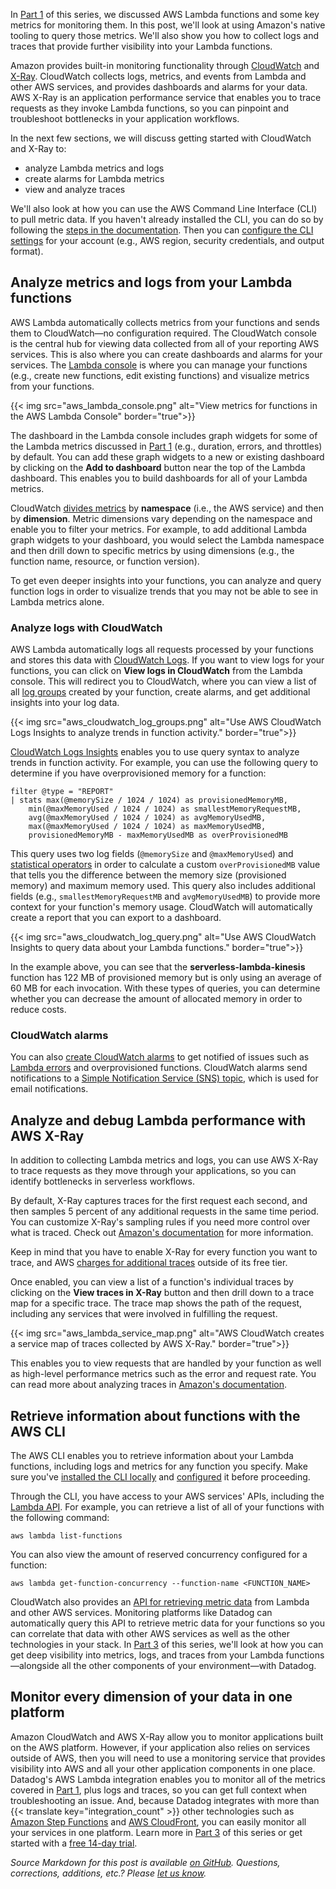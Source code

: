 In [Part 1][part-one] of this series, we discussed AWS Lambda functions and some key metrics for monitoring them. In this post, we'll look at using Amazon's native tooling to query those metrics. We'll also show you how to collect logs and traces that provide further visibility into your Lambda functions.

Amazon provides built-in monitoring functionality through [CloudWatch](https://docs.aws.amazon.com/AmazonCloudWatch/latest/monitoring/WhatIsCloudWatch.html) and [X-Ray](https://docs.aws.amazon.com/xray/latest/devguide/aws-xray.html). CloudWatch collects logs, metrics, and events from Lambda and other AWS services, and provides dashboards and alarms for your data. AWS X-Ray is an application performance service that enables you to trace requests as they invoke Lambda functions, so you can pinpoint and troubleshoot bottlenecks in your application workflows. 

In the next few sections, we will discuss getting started with CloudWatch and X-Ray to:

- analyze Lambda metrics and logs
- create alarms for Lambda metrics
- view and analyze traces

We'll also look at how you can use the AWS Command Line Interface (CLI) to pull metric data. If you haven't already installed the CLI, you can do so by following the [steps in the documentation](https://docs.aws.amazon.com/cli/latest/userguide/cli-chap-install.html). Then you can [configure the CLI settings](https://docs.aws.amazon.com/cli/latest/userguide/cli-chap-configure.html) for your account (e.g., AWS region, security credentials, and output format).

## Analyze metrics and logs from your Lambda functions
AWS Lambda automatically collects metrics from your functions and sends them to CloudWatch—no configuration required. The CloudWatch console is the central hub for viewing data collected from all of your reporting AWS services. This is also where you can create dashboards and alarms for your services. The [Lambda console](https://docs.aws.amazon.com/lambda/latest/dg/monitoring-functions-access-metrics.html) is where you can manage your functions (e.g., create new functions, edit existing functions) and visualize metrics from your functions.

{{< img src="aws_lambda_console.png" alt="View metrics for functions in the AWS Lambda Console" border="true">}}

The dashboard in the Lambda console includes graph widgets for some of the Lambda metrics discussed in [Part 1][part-one] (e.g., duration, errors, and throttles) by default. You can add these graph widgets to a new or existing dashboard by clicking on the **Add to dashboard** button near the top of the Lambda dashboard. This enables you to build dashboards for all of your Lambda metrics.

CloudWatch [divides metrics](https://docs.aws.amazon.com/AmazonCloudWatch/latest/monitoring/viewing_metrics_with_cloudwatch.html) by **namespace** (i.e., the AWS service) and then by **dimension**. Metric dimensions vary depending on the namespace and enable you to filter your metrics. For example, to add additional Lambda graph widgets to your dashboard, you would select the Lambda namespace and then drill down to specific metrics by using dimensions (e.g., the function name, resource, or function version).

To get even deeper insights into your functions, you can analyze and query function logs in order to visualize trends that you may not be able to see in Lambda metrics alone.

### Analyze logs with CloudWatch
AWS Lambda automatically logs all requests processed by your functions and stores this data with [CloudWatch Logs](https://docs.aws.amazon.com/AmazonCloudWatch/latest/logs/WhatIsCloudWatchLogs.html). If you want to view logs for your functions, you can click on **View logs in CloudWatch** from the Lambda console. This will redirect you to CloudWatch, where you can view a list of all [log groups](https://docs.aws.amazon.com/AmazonCloudWatch/latest/logs//Working-with-log-groups-and-streams.html) created by your function, create alarms, and get additional insights into your log data. 

{{< img src="aws_cloudwatch_log_groups.png" alt="Use AWS CloudWatch Logs Insights to analyze trends in function activity." border="true">}}

[CloudWatch Logs Insights](https://docs.aws.amazon.com/AmazonCloudWatch/latest/logs/AnalyzingLogData.html) enables you to use query syntax to analyze trends in function activity. For example, you can use the following query to determine if you have overprovisioned memory for a function:

``` 
filter @type = "REPORT"
| stats max(@memorySize / 1024 / 1024) as provisionedMemoryMB,
    min(@maxMemoryUsed / 1024 / 1024) as smallestMemoryRequestMB,
    avg(@maxMemoryUsed / 1024 / 1024) as avgMemoryUsedMB,
    max(@maxMemoryUsed / 1024 / 1024) as maxMemoryUsedMB,
    provisionedMemoryMB - maxMemoryUsedMB as overProvisionedMB
``` 

This query uses two log fields (`@memorySize` and `@maxMemoryUsed`) and [statistical operators](https://docs.aws.amazon.com/AmazonCloudWatch/latest/logs/CWL_QuerySyntax.html) in order to calculate a custom `overProvisionedMB` value that tells you the difference between the memory size (provisioned memory) and maximum memory used. This query also includes additional fields (e.g., `smallestMemoryRequestMB` and `avgMemoryUsedMB`) to provide more context for your function's memory usage. CloudWatch will automatically create a report that you can export to a dashboard.

{{< img src="aws_cloudwatch_log_query.png" alt="Use AWS CloudWatch Insights to query data about your Lambda functions." border="true">}}

In the example above, you can see that the **serverless-lambda-kinesis** function has 122 MB of provisioned memory but is only using an average of 60 MB for each invocation. With these types of queries, you can determine whether you can decrease the amount of allocated memory in order to reduce costs.
### CloudWatch alarms
You can also [create CloudWatch alarms](https://docs.aws.amazon.com/AmazonCloudWatch/latest/monitoring/AlarmThatSendsEmail.html) to get notified of issues such as [Lambda errors][part-one-lambda-functions] and overprovisioned functions. CloudWatch alarms send notifications to a [Simple Notification Service (SNS) topic](https://docs.aws.amazon.com/AmazonCloudWatch/latest/monitoring/US_SetupSNS.html), which is used for email notifications. 

## Analyze and debug Lambda performance with AWS X-Ray
In addition to collecting Lambda metrics and logs, you can use AWS X-Ray to trace requests as they move through your applications, so you can identify bottlenecks in serverless workflows.  

By default, X-Ray captures traces for the first request each second, and then samples 5 percent of any additional requests in the same time period. You can customize X-Ray's sampling rules if you need more control over what is traced. Check out [Amazon's documentation](https://docs.aws.amazon.com/xray/latest/devguide/xray-console-sampling.html) for more information.

Keep in mind that you have to enable X-Ray for every function you want to trace, and AWS [charges for additional traces](https://aws.amazon.com/xray/pricing/) outside of its free tier. 

Once enabled, you can view a list of a function's individual traces by clicking on the **View traces in X-Ray** button and then drill down to a trace map for a specific trace. The trace map shows the path of the request, including any services that were involved in fulfilling the request. 

{{< img src="aws_lambda_service_map.png" alt="AWS CloudWatch creates a service map of traces collected by AWS X-Ray." border="true">}}

This enables you to view requests that are handled by your function as well as high-level performance metrics such as the error and request rate. You can read more about analyzing traces in [Amazon's documentation](https://docs.aws.amazon.com/xray/latest/devguide/xray-gettingstarted.html).

## Retrieve information about functions with the AWS CLI
The AWS CLI enables you to retrieve information about your Lambda functions, including logs and metrics for any function you specify. Make sure you've [installed the CLI locally](https://docs.aws.amazon.com/cli/latest/userguide/installing.html) and [configured](https://docs.aws.amazon.com/cli/latest/userguide/cli-chap-configure.html) it before proceeding.

Through the CLI, you have access to your AWS services' APIs, including the [Lambda API](https://docs.aws.amazon.com/cli/latest/reference/lambda/index.html). For example, you can retrieve a list of all of your functions with the following command:

``` 
aws lambda list-functions
```  

You can also view the amount of reserved concurrency configured for a function:

``` 
aws lambda get-function-concurrency --function-name <FUNCTION_NAME>
``` 

CloudWatch also provides an [API for retrieving metric data](https://docs.aws.amazon.com/cli/latest/reference/cloudwatch/get-metric-data.html) from Lambda and other AWS services. Monitoring platforms like Datadog can automatically query this API to retrieve metric data for your functions so you can correlate that data with other AWS services as well as the other technologies in your stack. In [Part 3][part-three] of this series, we'll look at how you can get deep visibility into metrics, logs, and traces from your Lambda functions—alongside all the other components of your environment—with Datadog.  

## Monitor every dimension of your data in one platform
Amazon CloudWatch and AWS X-Ray allow you to monitor applications built on the AWS platform. However, if your application also relies on services outside of AWS, then you will need to use a monitoring service that provides visibility into AWS and all your other application components in one place. Datadog's AWS Lambda integration enables you to monitor all of the metrics covered in [Part 1][part-one], plus logs and traces, so you can get full context when troubleshooting an issue. And, because Datadog integrates with more than {{< translate key="integration_count" >}} other technologies such as [Amazon Step Functions](https://docs.datadoghq.com/integrations/amazon_step_functions/#overview) and [AWS CloudFront](https://docs.datadoghq.com/integrations/amazon_cloudfront/), you can easily monitor all your services in one platform. Learn more in [Part 3][part-three] of this series or get started with a <a href="#" class="sign-up-trigger">free 14-day trial</a>. 

_Source Markdown for this post is available [on GitHub](https://github.com/DataDog/the-monitor/blob/master/aws-lambda/tools-for-collecting-aws-lambda-data.md). Questions, corrections, additions, etc.? Please [let us know](https://github.com/DataDog/the-monitor/issues)._

[part-one]: /blog/key-metrics-for-monitoring-aws-lambda
[part-one-lambda-functions]: /blog/key-metrics-for-monitoring-aws-lambda#function-utilization-and-performance-metrics
[part-three]: /blog/monitoring-aws-lambda-with-datadog